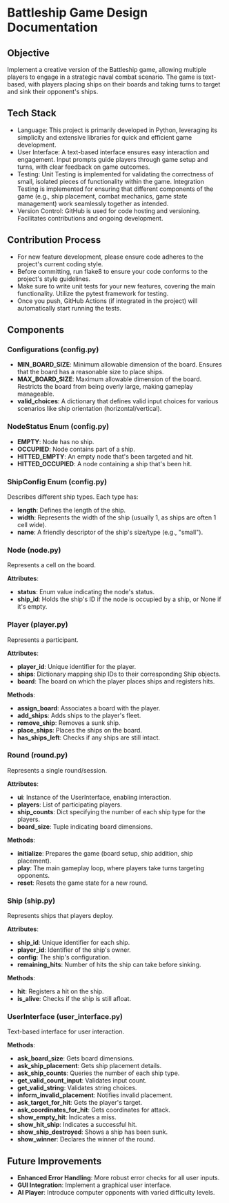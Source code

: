 # Battleship Game Design Documentation

## Objective

Implement a creative version of the Battleship game, allowing multiple players to engage in a strategic naval combat scenario. The game is text-based, with players placing ships on their boards and taking turns to target and sink their opponent's ships.

## Tech Stack
* Language: This project is primarily developed in Python, leveraging its simplicity and extensive libraries for quick and efficient game development.
* User Interface: A text-based interface ensures easy interaction and engagement. Input prompts guide players through game setup and turns, with clear feedback on game outcomes.
* Testing: Unit Testing is implemented for validating the correctness of small, isolated pieces of functionality within the game. Integration Testing is implemented for ensuring that different components of the game (e.g., ship placement, combat mechanics, game state management) work seamlessly together as intended.
* Version Control: GitHub is used for code hosting and versioning. Facilitates contributions and ongoing development.

## Contribution Process
* For new feature development, please ensure code adheres to the project's current coding style.
* Before committing, run flake8 to ensure your code conforms to the project's style guidelines.
* Make sure to write unit tests for your new features, covering the main functionality. Utilize the pytest framework for testing.
* Once you push, GitHub Actions (if integrated in the project) will automatically start running the tests.


## Components

### Configurations (config.py)

- **MIN_BOARD_SIZE**: Minimum allowable dimension of the board. Ensures that the board has a reasonable size to place ships.
- **MAX_BOARD_SIZE**: Maximum allowable dimension of the board. Restricts the board from being overly large, making gameplay manageable.
- **valid_choices**: A dictionary that defines valid input choices for various scenarios like ship orientation (horizontal/vertical).

### NodeStatus Enum (config.py)

- **EMPTY**: Node has no ship.
- **OCCUPIED**: Node contains part of a ship.
- **HITTED_EMPTY**: An empty node that's been targeted and hit.
- **HITTED_OCCUPIED**: A node containing a ship that's been hit.

### ShipConfig Enum (config.py)

Describes different ship types. Each type has:

- **length**: Defines the length of the ship.
- **width**: Represents the width of the ship (usually 1, as ships are often 1 cell wide).
- **name**: A friendly descriptor of the ship's size/type (e.g., "small").

### Node (node.py)

Represents a cell on the board.

**Attributes**:

- **status**: Enum value indicating the node's status.
- **ship_id**: Holds the ship's ID if the node is occupied by a ship, or None if it's empty.

### Player (player.py)

Represents a participant.

**Attributes**:

- **player_id**: Unique identifier for the player.
- **ships**: Dictionary mapping ship IDs to their corresponding Ship objects.
- **board**: The board on which the player places ships and registers hits.

**Methods**:

- **assign_board**: Associates a board with the player.
- **add_ships**: Adds ships to the player's fleet.
- **remove_ship**: Removes a sunk ship.
- **place_ships**: Places the ships on the board.
- **has_ships_left**: Checks if any ships are still intact.

### Round (round.py)

Represents a single round/session.

**Attributes**:

- **ui**: Instance of the UserInterface, enabling interaction.
- **players**: List of participating players.
- **ship_counts**: Dict specifying the number of each ship type for the players.
- **board_size**: Tuple indicating board dimensions.

**Methods**:

- **initialize**: Prepares the game (board setup, ship addition, ship placement).
- **play**: The main gameplay loop, where players take turns targeting opponents.
- **reset**: Resets the game state for a new round.

### Ship (ship.py)

Represents ships that players deploy.

**Attributes**:

- **ship_id**: Unique identifier for each ship.
- **player_id**: Identifier of the ship's owner.
- **config**: The ship's configuration.
- **remaining_hits**: Number of hits the ship can take before sinking.

**Methods**:

- **hit**: Registers a hit on the ship.
- **is_alive**: Checks if the ship is still afloat.

### UserInterface (user_interface.py)

Text-based interface for user interaction.

**Methods**:

- **ask_board_size**: Gets board dimensions.
- **ask_ship_placement**: Gets ship placement details.
- **ask_ship_counts**: Queries the number of each ship type.
- **get_valid_count_input**: Validates input count.
- **get_valid_string**: Validates string choices.
- **inform_invalid_placement**: Notifies invalid placement.
- **ask_target_for_hit**: Gets the player's target.
- **ask_coordinates_for_hit**: Gets coordinates for attack.
- **show_empty_hit**: Indicates a miss.
- **show_hit_ship**: Indicates a successful hit.
- **show_ship_destroyed**: Shows a ship has been sunk.
- **show_winner**: Declares the winner of the round.

## Future Improvements

- **Enhanced Error Handling**: More robust error checks for all user inputs.
- **GUI Integration**: Implement a graphical user interface.
- **AI Player**: Introduce computer opponents with varied difficulty levels.
